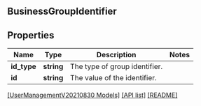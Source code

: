 ## BusinessGroupIdentifier

## Properties

Name | Type | Description | Notes
------------ | ------------- | ------------- | -------------
**id_type** | **string** | The type of group identifier. |
**id** | **string** | The value of the identifier. |

[[UserManagementV20210830 Models]](../) [[API list]](../../Api) [[README]](../../../README.md)
